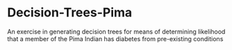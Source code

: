 # Decision-Trees-Pima
An exercise in generating decision trees for means of determining likelihood that a member of the Pima Indian has diabetes from pre-existing conditions
